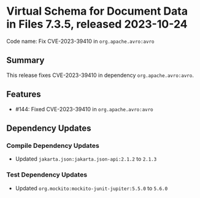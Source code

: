 # Virtual Schema for Document Data in Files 7.3.5, released 2023-10-24

Code name: Fix CVE-2023-39410 in `org.apache.avro:avro`

## Summary

This release fixes CVE-2023-39410 in dependency `org.apache.avro:avro`.

## Features

* #144: Fixed CVE-2023-39410 in `org.apache.avro:avro`

## Dependency Updates

### Compile Dependency Updates

* Updated `jakarta.json:jakarta.json-api:2.1.2` to `2.1.3`

### Test Dependency Updates

* Updated `org.mockito:mockito-junit-jupiter:5.5.0` to `5.6.0`

